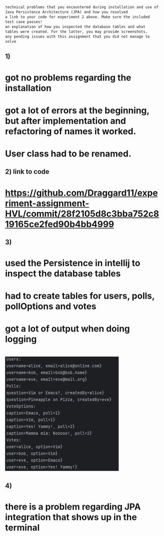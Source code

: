 
    technical problems that you encountered during installation and use of Java Persistence Architecture (JPA) and how you resolved
    a link to your code for experiment 2 above. Make sure the included test case passes!
    an explanation of how you inspected the database tables and what tables were created. For the latter, you may provide screenshots.
    any pending issues with this assignment that you did not manage to solve


## 1)
# got no problems regarding the installation
# got a lot of errors at the beginning, but after implementation and refactoring of names it worked.
# User class had to be renamed.

## 2) link to code
# https://github.com/Draggard11/experiment-assignment-HVL/commit/28f2105d8c3bba752c819165ce2fed90b4bb4999

## 3)
# used the Persistence in intellij to inspect the database tables
# had to create tables for users, polls, pollOptions and votes
# got a lot of output when doing logging
# ![](img.png)

## 4)
# there is a problem regarding JPA integration that shows up in the terminal
